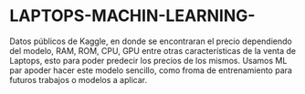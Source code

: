 # LAPTOPS-MACHIN-LEARNING-
Datos públicos de Kaggle, en donde se encontraran el precio dependiendo del modelo, RAM, ROM, CPU, GPU entre otras características de la venta de Laptops, esto para poder predecir los precios de los mismos. 
Usamos ML par apoder hacer este modelo sencillo, como froma de entrenamiento para futuros trabajos o modelos a aplicar. 
